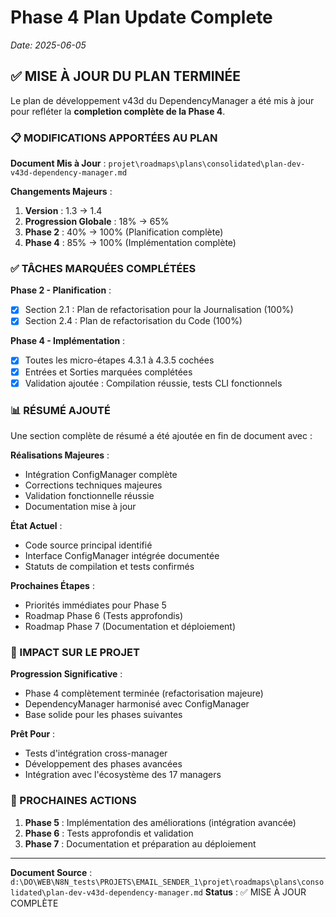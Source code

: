 # Phase 4 Plan Update Complete

*Date: 2025-06-05*

## ✅ MISE À JOUR DU PLAN TERMINÉE

Le plan de développement v43d du DependencyManager a été mis à jour pour refléter la **completion complète de la Phase 4**.

### 📋 MODIFICATIONS APPORTÉES AU PLAN

**Document Mis à Jour** : `projet\roadmaps\plans\consolidated\plan-dev-v43d-dependency-manager.md`

**Changements Majeurs** :
1. **Version** : 1.3 → 1.4
2. **Progression Globale** : 18% → 65%
3. **Phase 2** : 40% → 100% (Planification complète)
4. **Phase 4** : 85% → 100% (Implémentation complète)

### ✅ TÂCHES MARQUÉES COMPLÉTÉES

**Phase 2 - Planification** :
- [x] Section 2.1 : Plan de refactorisation pour la Journalisation (100%)
- [x] Section 2.4 : Plan de refactorisation du Code (100%)

**Phase 4 - Implémentation** :
- [x] Toutes les micro-étapes 4.3.1 à 4.3.5 cochées
- [x] Entrées et Sorties marquées complétées
- [x] Validation ajoutée : Compilation réussie, tests CLI fonctionnels

### 📊 RÉSUMÉ AJOUTÉ

Une section complète de résumé a été ajoutée en fin de document avec :

**Réalisations Majeures** :
- Intégration ConfigManager complète
- Corrections techniques majeures
- Validation fonctionnelle réussie
- Documentation mise à jour

**État Actuel** :
- Code source principal identifié
- Interface ConfigManager intégrée documentée
- Statuts de compilation et tests confirmés

**Prochaines Étapes** :
- Priorités immédiates pour Phase 5
- Roadmap Phase 6 (Tests approfondis)
- Roadmap Phase 7 (Documentation et déploiement)

### 🎯 IMPACT SUR LE PROJET

**Progression Significative** :
- Phase 4 complètement terminée (refactorisation majeure)
- DependencyManager harmonisé avec ConfigManager
- Base solide pour les phases suivantes

**Prêt Pour** :
- Tests d'intégration cross-manager
- Développement des phases avancées
- Intégration avec l'écosystème des 17 managers

### 📝 PROCHAINES ACTIONS

1. **Phase 5** : Implémentation des améliorations (intégration avancée)
2. **Phase 6** : Tests approfondis et validation
3. **Phase 7** : Documentation et préparation au déploiement

---

**Document Source** : `d:\DO\WEB\N8N_tests\PROJETS\EMAIL_SENDER_1\projet\roadmaps\plans\consolidated\plan-dev-v43d-dependency-manager.md`
**Status** : ✅ MISE À JOUR COMPLÈTE